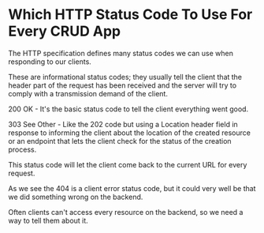 # Which HTTP Status Code To Use For Every CRUD App
The HTTP specification defines many status codes we can use when responding to our clients.

These are informational status codes; they usually tell the client that the header part of the request has been received and the server will try to comply with a transmission demand of the client.

200 OK - It's the basic status code to tell the client everything went good.

303 See Other - Like the 202 code but using a Location header field in response to informing the client about the location of the created resource or an endpoint that lets the client check for the status of the creation process.

This status code will let the client come back to the current URL for every request.

As we see the 404 is a client error status code, but it could very well be that we did something wrong on the backend.

Often clients can't access every resource on the backend, so we need a way to tell them about it.
